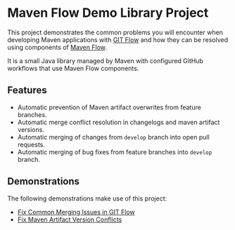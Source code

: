 # Maven Flow Demo Library Project

This project demonstrates the common problems you will encounter when developing Maven applications with [GIT Flow](https://nvie.com/posts/a-successful-git-branching-model/) and how they can be resolved using components of [Maven Flow](https://github.com/maven-flow).

It is a small Java library managed by Maven with configured GitHub workflows that use Maven Flow components.

## Features

- Automatic prevention of Maven artifact overwrites from feature branches.
- Automatic merge conflict resolution in changelogs and maven artifact versions.
- Automatic merging of changes from `develop` branch into open pull requests.
- Automatic merging of bug fixes from feature branches into `develop` branch.

## Demonstrations

The following demonstrations make use of this project:

- [Fix Common Merging Issues in GIT Flow](https://www.jardoapps.com/fix-common-merging-issues-in-git-flow/)
- [Fix Maven Artifact Version Conflicts](https://www.jardoapps.com/fix-maven-artifact-version-conflicts/)
